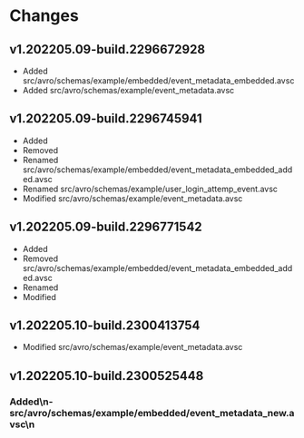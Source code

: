 # Changes

## v1.202205.09-build.2296672928
- Added src/avro/schemas/example/embedded/event_metadata_embedded.avsc
- Added src/avro/schemas/example/event_metadata.avsc
## v1.202205.09-build.2296745941
- Added 
- Removed 
- Renamed src/avro/schemas/example/embedded/event_metadata_embedded_added.avsc
- Renamed src/avro/schemas/example/user_login_attemp_event.avsc
- Modified src/avro/schemas/example/event_metadata.avsc
## v1.202205.09-build.2296771542
- Added 
- Removed src/avro/schemas/example/embedded/event_metadata_embedded_added.avsc
- Renamed 
- Modified 
## v1.202205.10-build.2300413754
- Modified src/avro/schemas/example/event_metadata.avsc
## v1.202205.10-build.2300525448
### Added\n- src/avro/schemas/example/embedded/event_metadata_new.avsc\n
